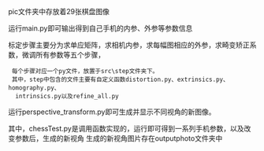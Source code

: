 pic文件夹中存放着29张棋盘图像

运行main.py即可输出得到自己手机的内参、外参等参数信息

标定步骤主要分为求单应矩阵，求相机内参，求每幅图相应的外参，求畸变矫正系数，微调所有参数等五个步骤，

     每个步骤对应一个py文件，放置于src\step文件夹下。
     其中，step中包含的文件主要有自定义函数distortion.py、extrinsics.py、homography.py、
      intrinsics.py以及refine_all.py
运行perspective_transform.py即可生成并显示不同视角的新图像。

其中，chessTest.py是调用函数实现的，运行即可得到一系列手机参数，以及改变参数后，生成的新视角
生成的新视角图片存在outputphoto文件夹中